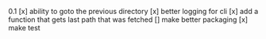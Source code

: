 0.1
[x] ability to goto the previous directory
[x] better logging for cli
[x] add a function that gets last path that was fetched
[] make better packaging
[x] make test

